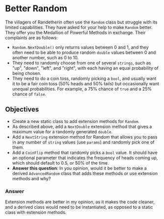 # Better Random

The villagers of Randetherin often use the `Random` class but struggle with its limited capabilities. They have asked for your help to make `Random` better. They offer you the Medallion of Powerful Methods in exchange. Their complaints are as follows:

- `Random.NextDouble()` only returns values between 0 and 1, and they often need to be able to produce random `double` values between 0 and another number, such as 0 to 10.
- They need to randomly choose from one of several `strings`, such as "up", "down", "left", and "right", with each having an equal probability of being chosen.
- They need to do a coin toss, randomly picking a `bool`, and usually want it to be a fair coin toss (50% heads and 50% tails) but occasionally want unequal probabilities. For example, a 75% chance of `true` and a 25% chance of `false`.

## Objectives

- Create a new static class to add extension methods for `Random`.
- As described above, add a `NextDouble` extension method that gives a maximum value for a randomly generated `double`.
- Add a `NextString` extension method for Random that allows you to pass in any number of `string` values (use `params`) and randomly pick one of them.
- Add a `CoinFlip` method that randomly picks a `bool` value. It should have an optional parameter that indicates the frequency of heads coming up, which should default to 0.5, or 50% of the time.
- **Answer this question**: In you opinion, would it be better to make a derived `AdvancedRandom` class that adds these methods or use extension methods and why?

### Answer

Extension methods are better in my opinion, as it makes the code cleaner, and a derived class would need to be instantiated, as opposed to a static class with extension methods.
